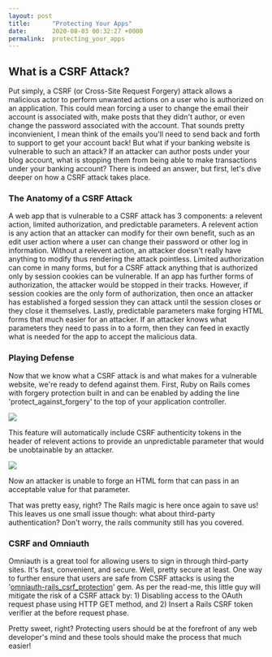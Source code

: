 ```yaml
---
layout: post
title:      "Protecting Your Apps"
date:       2020-08-03 00:32:27 +0000
permalink:  protecting_your_apps
---
```


## What is a CSRF Attack?

Put simply, a CSRF (or Cross-Site Request Forgery) attack allows a malicious actor to perform unwanted actions on a user who is authorized on an application. This could mean forcing a user to change the email their account is associated with, make posts that they didn't author, or even change the password associated with the account. That sounds pretty inconvienient, I mean think of the emails you'll need to send back and forth to support to get your account back! But what if your banking website is vulnerable to such an attack? If an attacker can author posts under your blog account, what is stopping them from being able to make transactions under your banking account? There is indeed an answer, but first, let's dive deeper on how a CSRF attack takes place.

### The Anatomy of a CSRF Attack

A web app that is vulnerable to a CSRF attack has 3 components: a relevent action, limited authorization, and predictable parameters. A relevent action is any action that an attacker can modify for their own benefit, such as an edit user action where a user can change their password or other log in information. Without a relevent action, an attacker doesn't really have anything to modify thus rendering the attack pointless. Limited authorization can come in many forms, but for a CSRF attack anything that is authorized only by session cookies can be vulnerable. If an app has further forms of authorization, the attacker would be stopped in their tracks. However, if session cookies are the only form of authorization, then once an attacker has established a forged session they can attack until the session closes or they close it themselves. Lastly, predictable parameters make forging HTML forms that much easier for an attacker. If an attacker knows what parameters they need to pass in to a form, then they can feed in exactly what is needed for the app to accept the malicious data.

### Playing Defense

Now that we know what a CSRF attack is and what makes for a vulnerable website, we're ready to defend against them. First, Ruby on Rails comes with forgery protection built in and can be enabled by adding the line 'protect_against_forgery' to the top of your application controller.

![](https://i.imgur.com/ILz1VQb.png)

This feature will automatically include CSRF authenticity tokens in the header of relevent actions to provide an unpredictable parameter that would be unobtainable by an attacker.

![](https://i.imgur.com/pM7HSrs.png)

Now an attacker is unable to forge an HTML form that can pass in an acceptable value for that parameter.

That was pretty easy, right? The Rails magic is here once again to save us! This leaves us one small issue though: what about third-party authentication? Don't worry, the rails community still has you covered.

### CSRF and Omniauth

Omniauth is a great tool for allowing users to sign in through third-party sites. It's fast, convenient, and secure. Well, pretty secure at least. One way to further ensure that users are safe from CSRF attacks is using the '[omniauth-rails_csrf_protection](https://github.com/cookpad/omniauth-rails_csrf_protection)' gem. As per the read-me, this little guy will mitigate the risk of a CSRF attack by: 1) Disabling access to the OAuth request phase using HTTP GET method, and 2) Insert a Rails CSRF token verifier at the before request phase.

Pretty sweet, right? Protecting users should be at the forefront of any web developer's mind and these tools should make the process that much easier!
